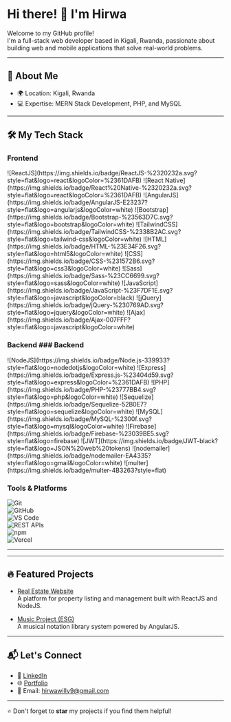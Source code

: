 # Hi there! 👋 I'm Hirwa  

Welcome to my GitHub profile!  
I'm a full-stack web developer based in Kigali, Rwanda, passionate about building web and mobile applications that solve real-world problems.  

---

## 🌟 About Me  

- 🌍 Location: Kigali, Rwanda  
- 💻 Expertise: MERN Stack Development, PHP, and MySQL  

---

## 🛠️ My Tech Stack  

### Frontend  

<div style="display: flex; flex-wrap: wrap; gap: 10px;">
![ReactJS](https://img.shields.io/badge/ReactJS-%2320232a.svg?style=flat&logo=react&logoColor=%2361DAFB)  
![React Native](https://img.shields.io/badge/React%20Native-%2320232a.svg?style=flat&logo=react&logoColor=%2361DAFB)  
![AngularJS](https://img.shields.io/badge/AngularJS-E23237?style=flat&logo=angularjs&logoColor=white)  
![Bootstrap](https://img.shields.io/badge/Bootstrap-%23563D7C.svg?style=flat&logo=bootstrap&logoColor=white)  
![TailwindCSS](https://img.shields.io/badge/TailwindCSS-%2338B2AC.svg?style=flat&logo=tailwind-css&logoColor=white)  
![HTML](https://img.shields.io/badge/HTML-%23E34F26.svg?style=flat&logo=html5&logoColor=white)  
![CSS](https://img.shields.io/badge/CSS-%231572B6.svg?style=flat&logo=css3&logoColor=white)  
![Sass](https://img.shields.io/badge/Sass-%23CC6699.svg?style=flat&logo=sass&logoColor=white)  
![JavaScript](https://img.shields.io/badge/JavaScript-%23F7DF1E.svg?style=flat&logo=javascript&logoColor=black)  
![jQuery](https://img.shields.io/badge/jQuery-%230769AD.svg?style=flat&logo=jquery&logoColor=white)  
![Ajax](https://img.shields.io/badge/Ajax-007FFF?style=flat&logo=javascript&logoColor=white)  
</div>  

### Backend  ### Backend  

<div style="display: flex; flex-wrap: wrap; gap: 10px;">
![NodeJS](https://img.shields.io/badge/Node.js-339933?style=flat&logo=nodedotjs&logoColor=white)
![Express](https://img.shields.io/badge/Express.js-%23404d59.svg?style=flat&logo=express&logoColor=%2361DAFB)
![PHP](https://img.shields.io/badge/PHP-%23777BB4.svg?style=flat&logo=php&logoColor=white)
![Sequelize](https://img.shields.io/badge/Sequelize-52B0E7?style=flat&logo=sequelize&logoColor=white)
![MySQL](https://img.shields.io/badge/MySQL-%2300f.svg?style=flat&logo=mysql&logoColor=white)
![Firebase](https://img.shields.io/badge/Firebase-%23039BE5.svg?style=flat&logo=firebase)
![JWT](https://img.shields.io/badge/JWT-black?style=flat&logo=JSON%20web%20tokens)
![nodemailer](https://img.shields.io/badge/nodemailer-EA4335?style=flat&logo=gmail&logoColor=white)
![multer](https://img.shields.io/badge/multer-4B3263?style=flat)
</div>


### Tools & Platforms  
![Git](https://img.shields.io/badge/Git-%23F05033.svg?style=flat&logo=git&logoColor=white)  
![GitHub](https://img.shields.io/badge/GitHub-%23181717.svg?style=flat&logo=github&logoColor=white)  
![VS Code](https://img.shields.io/badge/VS%20Code-%23007ACC.svg?style=flat&logo=visual-studio-code&logoColor=white)  
![REST APIs](https://img.shields.io/badge/REST%20APIs-%23007ACC.svg?style=flat&logo=postman&logoColor=white)  
![npm](https://img.shields.io/badge/npm-CB3837?style=flat&logo=npm&logoColor=white)  
![Vercel](https://img.shields.io/badge/Vercel-%23000000.svg?style=flat&logo=vercel&logoColor=white)  

---
<!--
## 📈 GitHub Stats  

![Your GitHub stats](https://github-readme-stats.vercel.app/api?username=Hirwa9&show_icons=true&theme=radical)  
![Top Langs](https://github-readme-stats.vercel.app/api/top-langs/?username=Hirwa9&layout=compact&theme=radical)  
-->

---

## 🔥 Featured Projects  

- [Real Estate Website](https://github.com/Hirwa9/sam-real-estate)  
  A platform for property listing and management built with ReactJS and NodeJS.  

- [Music Project (ESG)](https://esgrprwanda.com/esgrp/Services/CHM_Songs)  
  A musical notation library system powered by AngularJS.

---

## 📬 Let's Connect  

- 💼 [LinkedIn](https://www.linkedin.com/in/hirwa-cyuzuzo-willy-94159427b/)
- 🌐 [Portfolio](https://hirwa9.github.io/)
- 📧 Email: hirwawilly9@gmail.com  

---  

⭐️ Don't forget to **star** my projects if you find them helpful!  

